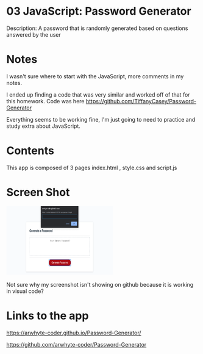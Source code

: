 # 03 JavaScript: Password Generator

Description: A password that is randomly generated based on questions answered by the user

# Notes

I wasn't sure where to start with the JavaScript, more comments in my notes. 

I ended up finding a code that was very similar and worked off of that for this homework. Code was here https://github.com/TiffanyCasey/Password-Generator

Everything seems to be working fine, I'm just going to need to practice and study extra about JavaScript.

# Contents

This app is composed of 3 pages index.html , style.css and script.js

# Screen Shot

<p align="left">
<img src="assets/screeenshot.png" alt="Screen Shot" width="280px" height="180px">
</p>
Not sure why my screenshot isn't showing on github because it is working in visual code?

# Links to the app

 https://arwhyte-coder.github.io/Password-Generator/

 https://github.com/arwhyte-coder/Password-Generator